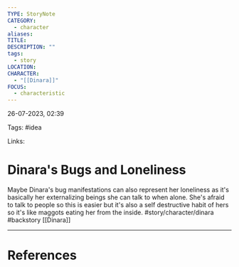 ```yaml
---
TYPE: StoryNote
CATEGORY:
  - character
aliases: 
TITLE: 
DESCRIPTION: ""
tags:
  - story
LOCATION: 
CHARACTER:
  - "[[Dinara]]"
FOCUS:
  - characteristic
---
```

26-07-2023, 02:39

Tags: #idea 

Links: 

# Dinara's Bugs and Loneliness

Maybe Dinara's bug manifestations can also represent her loneliness as it's basically her externalizing beings she can talk to when alone. She's afraid to talk to people so this is easier but it's also a self destructive habit of hers so it's like maggots eating her from the inside. #story/character/dinara #backstory [[Dinara]]



---
# References